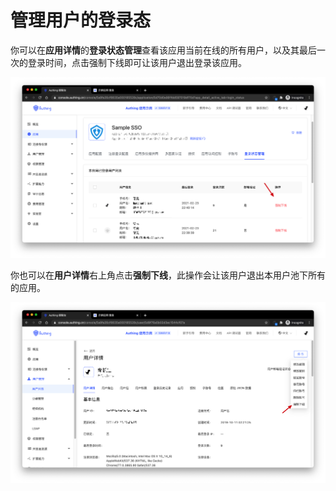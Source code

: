 # 管理用户的登录态

<LastUpdated/>

你可以在**应用详情**的**登录状态管理**查看该应用当前在线的所有用户，以及其最后一次的登录时间，点击强制下线即可让该用户退出登录该应用。

![](./images/Xnip2021-02-26_11-36-22.png)

你也可以在**用户详情**右上角点击**强制下线**，此操作会让该用户退出本用户池下所有的应用。

![](./images/Xnip2021-02-26_11-38-03.png)
